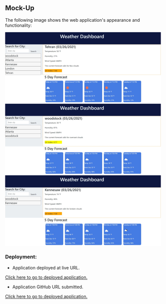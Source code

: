 ## Mock-Up

The following image shows the web application's appearance and functionality:

![The weather Dashboard".](./img/w-2.jpeg)
![The weather Dashboard".](./img/w-1.jpeg)
![The weather Dashboard".](./img/w-3.jpeg)


### Deployment: 

* Application deployed at live URL.

[Click here to go to deployed application.](https://behnoosh93.github.io/weatherDashboard/.)


* Application GitHub URL submitted.

[Click here to go to deployed application.](https://github.com/Behnoosh93/weatherDashboard)

